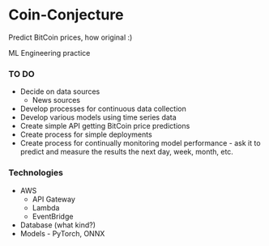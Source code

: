 # Coin-Conjecture

Predict BitCoin prices, how original :)

ML Engineering practice

### TO DO

* Decide on data sources
  * News sources
* Develop processes for continuous data collection
* Develop various models using time series data
* Create simple API getting BitCoin price predictions
* Create process for simple deployments
* Create process for continually monitoring model performance - ask it to predict and measure the results the next day, week, month, etc.

### Technologies

* AWS
  * API Gateway
  * Lambda
  * EventBridge
* Database (what kind?)
* Models - PyTorch, ONNX
